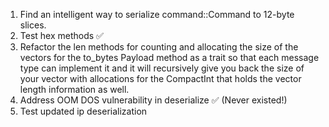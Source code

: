 1. Find an intelligent way to serialize command::Command to 12-byte slices.
1. Test hex methods ✅
1. Refactor the len methods for counting and allocating the size of the vectors for the to_bytes Payload method as a trait so that each message type can implement it and it will recursively give you back the size of your vector with allocations for the CompactInt that holds the vector length information as well.
1. Address OOM DOS vulnerability in deserialize ✅ (Never existed!)
1. Test updated ip deserialization 
